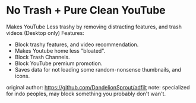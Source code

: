 # No Trash + Pure Clean YouTube
Makes YouTube Less trashy by removing distracting features, and trash videos (Desktop only)
Features:
+ Block trashy features, and video recommendation.
+ Makes Youtube home less "bloated".
+ Block Trash Channels.
+ Block YouTube premium promotion.
+ Saves data for not loading some random-nonsense thumbnails, and icons.

original author: https://github.com/DandelionSprout/adfilt
note: specialized for indo peoples, may block something you probably don't wan't.
